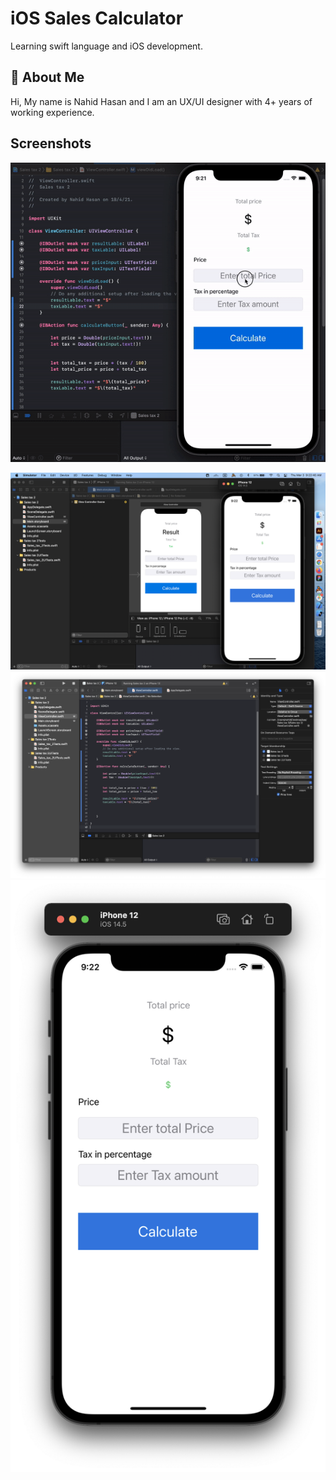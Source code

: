 
# iOS Sales Calculator

Learning swift language and iOS development.




## 🚀 About Me
Hi, My name is Nahid Hasan and I am an UX/UI designer with 4+ years of working experience.


## Screenshots

![App GIF](https://github.com/zanahid/iOS-Sales-Calculator/blob/main/Sales%20tax%202/Screenshots/ezgif.com-gif-maker.gif?raw=true)

![App Screenshot](https://github.com/zanahid/iOS-Sales-Calculator/blob/main/Sales%20tax%202/Screenshots/Sales%201.png?raw=true)
![Xcode](https://github.com/zanahid/iOS-Sales-Calculator/blob/main/Sales%20tax%202/Screenshots/Sales%202.png?raw=true)
![Xcode 2](https://github.com/zanahid/iOS-Sales-Calculator/blob/main/Sales%20tax%202/Screenshots/Sales%203.png?raw=true)



